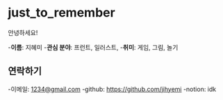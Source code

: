 # just_to_remember

안녕하세요!

-**이름**: 지혜미
-**관심 분야**: 프런트, 일러스트, 
-**취미**: 게임, 그림, 놀기

## 연락하기
-이메일: 1234@gmail.com
-github: https://github.com/jihyemi
-notion: idk